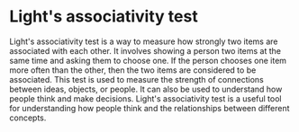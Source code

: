 # Light's associativity test

Light's associativity test is a way to measure how strongly two items are associated with each other. It involves showing a person two items at the same time and asking them to choose one. If the person chooses one item more often than the other, then the two items are considered to be associated. This test is used to measure the strength of connections between ideas, objects, or people. It can also be used to understand how people think and make decisions. Light's associativity test is a useful tool for understanding how people think and the relationships between different concepts.
